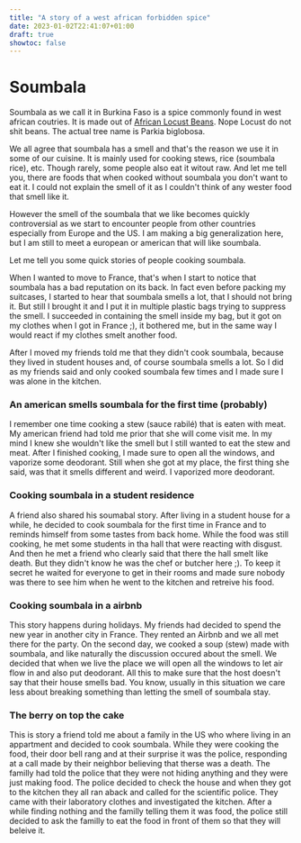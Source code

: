 ```yaml
---
title: "A story of a west african forbidden spice"
date: 2023-01-02T22:41:07+01:00
draft: true
showtoc: false
---
```


# Soumbala

Soumbala as we call it in Burkina Faso is a spice commonly found in west african coutries.
It is made out of [African Locust Beans][1]. Nope Locust do not shit beans. The actual tree name is Parkia biglobosa.

We all agree that soumbala has a smell and that's the reason we use it in some of our cuisine. It is mainly used for cooking stews, rice (soumbala rice), etc. Though rarely, some people also eat it witout raw. And let me tell you, there are foods that when cooked without soumbala you don't want to eat it.
I could not explain the smell of it as I couldn't think of any wester food that smell like it.

However the smell of the soumbala that we like becomes quickly controversial as we start to encounter people from other countries especially from Europe and the US.
I am making a big generalization here, but I am still to meet a european or american that will like soumbala.


Let me tell you some quick stories of people cooking soumbala.

When I wanted to move to France, that's when I start to notice that soumbala has a bad reputation on its back. In fact even before packing my suitcases, I started to hear that soumbala smells a lot, that I should not bring it. But still I brought it and I put it in multiple plastic bags trying to suppress the smell. I succeeded in containing the smell inside my bag, but it got on my clothes when I got in France ;), it bothered me, but in the same way I would react if my clothes smelt another food.

After I moved my friends told me that they didn't cook soumbala, because they lived in student houses and, of course soumbala smells a lot. So I did as my friends said and only cooked soumbala few times and I made sure I was alone in the kitchen.

### An american smells soumbala for the first time (probably)

I remember one time cooking a stew (sauce rabilé) that is eaten with meat. My american friend had told me prior that she will come visit me. In my mind I knew she wouldn't like the smell but I still wanted to eat the stew and meat.
After I finished cooking, I made sure to open all the windows, and vaporize some deodorant. Still when she got at my place, the first thing she said, was that it smells different and weird. I vaporized more deodorant. 

### Cooking soumbala in a student residence

A friend also shared his soumabal story. After living in a student house for a while, he decided to cook soumbala for the first time in France and to reminds himself from some tastes from back home. While the food was still cooking, he met some students in tha hall that were reacting with disgust. And then he met a friend who clearly said that there the hall smelt like death. But they didn't know he was the chef or butcher here ;). To keep it secret he waited for everyone to get in their rooms and made sure nobody was there to see him when he went to the kitchen and retreive his food.

### Cooking soumbala in a airbnb

This story happens during holidays. My friends had decided to spend the new year in another city in France. They rented an Airbnb and we all met there for the party. On the second day, we cooked a soup (stew) made with soumbala, and like naturally the discussion occured about the smell. We decided that when we live the place we will open all the windows to let air flow in and also put deodorant. All this to make sure that the host doesn't say that their house smells bad. You know, usually in this situation we care less about breaking something than letting the smell of soumbala stay.

### The berry on top the cake

This is story a friend told me about a family in the US who where living in an appartment and decided to cook soumbala. While they were cooking the food, their door bell rang and at their surprise it was the police, responding at a call made by their neighbor believing that therse was a death. 
The familly had told the police that they were not hiding anything and they were just making food. The police decided to check the house and when they got to the kitchen they all ran aback and called for the scientific police. They came with their laboratory clothes and investigated the kitchen. After a while finding nothing and the familly telling them it was food, the police still decided to ask the familly to eat the food in front of them so that they will beleive it.



[1]: https://en.wikipedia.org/wiki/Parkia_biglobosa

